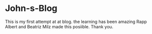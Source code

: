 # John-s-Blog

This is my first attempt at at blog. the learning has been amazing Rapp Albert and Beatriz Milz made this posiible. Thank you.

